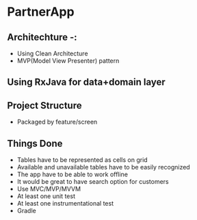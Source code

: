 # PartnerApp
## Architechture -:
* Using Clean Architecture
* MVP(Model View Presenter) pattern

## Using RxJava for data+domain layer

## Project Structure 
* Packaged by feature/screen

## Things Done
* Tables have to be represented as cells on grid 
* Available and unavailable tables have to be easily recognized 
* The app have to be able to work offline 
* It would be great to have search option for customers 
* Use MVC/MVP/MVVM 
* At least one unit test 
* At least one instrumentational test
* Gradle 

